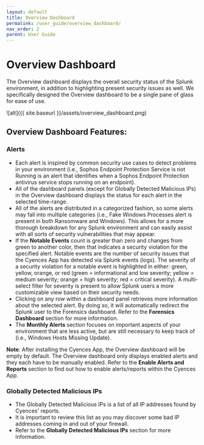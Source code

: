 ```yaml
---
layout: default
title: Overview Dashboard
permalink: /user_guide/overview_dashboard/
nav_order: 2
parent: User Guide
---
```


# Overview Dashboard
The Overview dashboard displays the overall security status of the Splunk environment, in addition to highlighting present security issues as well. We specifically designed the Overview dashboard to be a single pane of glass for ease of use.

![alt]({{ site.baseurl }}/assets/overview_dashboard.png)

## Overview Dashboard Features:

### Alerts
* Each alert is inspired by common security use cases to detect problems in your environment (i.e., Sophos Endpoint Protection  Service is not Running is an alert that identifies when a Sophos Endpoint Protection antivirus service stops running on an endpoint).
* All of the dashboard panels (except for Globally Detected Malicious IPs) in the Overview dashboard displays the status for each alert in the selected time-range.
* All of the alerts are distributed in a categorized fashion, so some alerts may fall into multiple categories (i.e., Fake Windows Processes alert is present in both Ransomware and Windows). This allows for a more thorough breakdown for any Splunk environment and can easily assist with all sorts of security vulnerabilities that may appear. 
* If the **Notable Events** count is greater than zero and changes from green to another color, then that indicates a security violation for the specified alert. Notable events are the number of security issues that the Cyences App has detected via Splunk events (logs). The severity of a security violation for a notable event is highlighted in either: green, yellow, orange, or red (green = informational and low severity; yellow = medium severity; orange = high severity; red = critical severity). A multi-select filter for severity is present to allow Splunk users a more customizable view based on their security needs.  
* Clicking on any row within a dashboard panel retrieves more information about the selected alert. By doing so, it will automatically redirect the Splunk user to the Forensics dashboard. Refer to the **Forensics Dashboard** section for more information. 
* The **Monthly Alerts** section focuses on important aspects of your environment that are less active, but are still necessary to keep track of (i.e., Windows Hosts Missing Update).

**Note**: After installing the Cyences App, the Overview dashboard will be empty by default. The Overview dashboard only displays enabled alerts and they each have to be manually enabled. Refer to the **Enable Alerts and Reports** section to find out how to enable alerts/reports within the Cyences App.

### Globally Detected Malicious IPs
* The Globally Detected Malicious IPs is a list of all IP addresses found by Cyences' reports. 
* It is important to review this list as you may discover some bad IP addresses coming in and out of your firewall. 
* Refer to the **Globally Detected Malicious IPs** section for more information. 